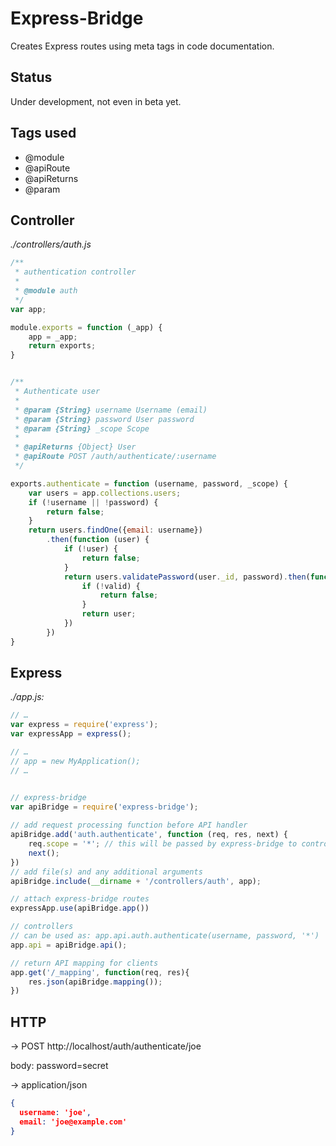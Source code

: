 # Express-Bridge
Creates Express routes using meta tags in code documentation.

## Status
Under development, not even in beta yet.

## Tags used

- @module
- @apiRoute
- @apiReturns
- @param

## Controller
_./controllers/auth.js_

```javascript
/**
 * authentication controller
 *
 * @module auth
 */
var app;

module.exports = function (_app) {
    app = _app;
    return exports;
}


/**
 * Authenticate user
 *
 * @param {String} username Username (email)
 * @param {String} password User password
 * @param {String} _scope Scope
 *
 * @apiReturns {Object} User
 * @apiRoute POST /auth/authenticate/:username
 */

exports.authenticate = function (username, password, _scope) {
    var users = app.collections.users;
  	if (!username || !password) {
        return false;
    }
    return users.findOne({email: username})
        .then(function (user) {
            if (!user) {
                return false;
            }
            return users.validatePassword(user._id, password).then(function (valid) {
                if (!valid) {
                    return false;
                }
                return user;
            })
        })
}
```

## Express
_./app.js:_ 

```javascript
// … 
var express = require('express');
var expressApp = express();

// … 
// app = new MyApplication();
// …


// express-bridge
var apiBridge = require('express-bridge');
    
// add request processing function before API handler
apiBridge.add('auth.authenticate', function (req, res, next) {
    req.scope = '*'; // this will be passed by express-bridge to controller as `_scope` parameter
    next();
})
// add file(s) and any additional arguments
apiBridge.include(__dirname + '/controllers/auth', app);

// attach express-bridge routes
expressApp.use(apiBridge.app())

// controllers
// can be used as: app.api.auth.authenticate(username, password, '*')
app.api = apiBridge.api();

// return API mapping for clients
app.get('/_mapping', function(req, res){
    res.json(apiBridge.mapping());
})
```


## HTTP
-> 
POST http://localhost/auth/authenticate/joe 

body: password=secret

-> 
application/json

```json
{
  username: 'joe',
  email: 'joe@example.com'
}
```
